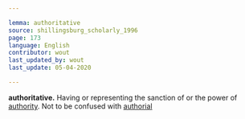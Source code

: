 ```yaml
---

lemma: authoritative
source: shillingsburg_scholarly_1996
page: 173
language: English
contributor: wout
last_updated_by: wout
last_update: 05-04-2020

---
```


**authoritative.** Having or representing the sanction of or the power of [authority](authority.html). Not to be confused with [authorial](authorial.html)

